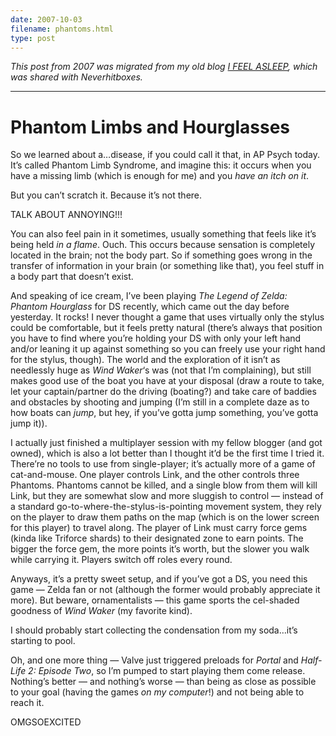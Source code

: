 ```yaml
---
date: 2007-10-03
filename: phantoms.html
type: post
---
```


_This post from 2007 was migrated from my old blog [I FEEL
ASLEEP](https://ifeelasleep.wordpress.com/), which was shared with
Neverhitboxes._

---

# Phantom Limbs and Hourglasses

So we learned about a…disease, if you could call it that, in AP Psych today.
It’s called Phantom Limb Syndrome, and imagine this: it occurs when you have a
missing limb (which is enough for me) and you _have an itch on it_.

But you can’t scratch it. Because it’s not there.

TALK ABOUT ANNOYING!!!

You can also feel pain in it sometimes, usually something that feels like it’s
being held _in a flame_. Ouch. This occurs because sensation is completely
located in the brain; not the body part. So if something goes wrong in the
transfer of information in your brain (or something like that), you feel stuff
in a body part that doesn’t exist.

And speaking of ice cream, I’ve been playing _The Legend of Zelda: Phantom
Hourglass_ for DS recently, which came out the day before yesterday. It rocks! I
never thought a game that uses virtually only the stylus could be comfortable,
but it feels pretty natural (there’s always that position you have to find where
you’re holding your DS with only your left hand and/or leaning it up against
something so you can freely use your right hand for the stylus, though). The
world and the exploration of it isn’t as needlessly huge as _Wind Waker_‘s was
(not that I’m complaining), but still makes good use of the boat you have at
your disposal (draw a route to take, let your captain/partner do the driving
(boating?) and take care of baddies and obstacles by shooting and jumping (I’m
still in a complete daze as to how boats can _jump_, but hey, if you’ve gotta
jump something, you’ve gotta jump it)).

I actually just finished a multiplayer session with my fellow blogger (and got
owned), which is also a lot better than I thought it’d be the first time I tried
it. There’re no tools to use from single-player; it’s actually more of a game of
cat-and-mouse. One player controls Link, and the other controls three Phantoms.
Phantoms cannot be killed, and a single blow from them will kill Link, but they
are somewhat slow and more sluggish to control — instead of a standard
go-to-where-the-stylus-is-pointing movement system, they rely on the player to
draw them paths on the map (which is on the lower screen for this player) to
travel along. The player of Link must carry force gems (kinda like Triforce
shards) to their designated zone to earn points. The bigger the force gem, the
more points it’s worth, but the slower you walk while carrying it. Players
switch off roles every round.

Anyways, it’s a pretty sweet setup, and if you’ve got a DS, you need this game —
Zelda fan or not (although the former would probably appreciate it more). But
beware, ornamentalists — this game sports the cel-shaded goodness of _Wind
Waker_ (my favorite kind).

I should probably start collecting the condensation from my soda…it’s starting
to pool.

Oh, and one more thing — Valve just triggered preloads for _Portal_ and
_Half-Life 2: Episode Two_, so I’m pumped to start playing them come release.
Nothing’s better — and nothing’s worse — than being as close as possible to your
goal (having the games _on my computer_!) and not being able to reach it.

OMGSOEXCITED
